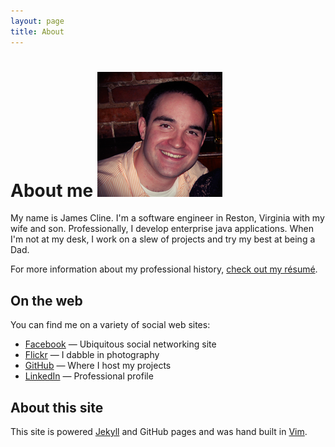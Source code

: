 ```yaml
---
layout: page
title: About
---
```


# About me ![me](../assets/avatar.png "James")

My name is James Cline. I'm a software engineer in Reston, Virginia with my wife and son. Professionally, I develop enterprise java applications. When I'm not at my desk, I work on a slew of projects and try my best at being a Dad.

For more information about my professional history, [check out my r&eacute;sum&eacute;](/about/resume/).

## On the web

You can find me on a variety of social web sites:

- [Facebook](http://www.facebook.com/jrcline) &mdash; Ubiquitous social networking site
- [Flickr](http://www.flickr.com/photos/jrcline09) &mdash; I dabble in photography
- [GitHub](http://www.github.com/jamesdc2) &mdash; Where I host my projects
- [LinkedIn](http://www.linkedin.com/in/jamesrcline/) &mdash; Professional profile

## About this site

This site is powered [Jekyll](https://github.com/mojombo/jekyll/) and GitHub pages and was hand built in [Vim](http://www.vim.org). 
